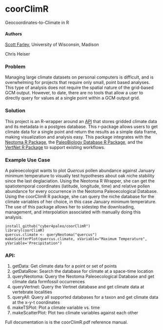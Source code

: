 # coorClimR
Geocoordinates-to-Climate in R

#### Authors
[Scott Farley](mailto:sfarley2@wisc.edu), University of Wisconsin, Madison

Chris Heiser

### Problem
Managing large climate datasets on personal computers is difficult, and is overwhelming for projects that require only small, point based analyses.  This type of analysis does not require the spatial nature of the grid-based GCM output.  However, to date, there are no tools that allow a user to directly query for values at a single point within a GCM output grid.  

### Solution
This project is an R-wrapper around an [API](http://github.com/scottsfarley93/niche-api) that stores gridded climate data and its metadata in a postgres database.  This r-package allows users to get climate data for a single point and return the results as a simple data frame, making visualization and analysis easy.  This package integrates with the [Neotoma R Package](https://github.com/ropensci/neotoma), the [PaleoBiology Database R Package](https://github.com/ropensci/neotoma), and the [VertNet R Package](https://github.com/ropensci/rvertnet) to support existing workflows.

### Example Use Case
A paleoecologist wants to plot *Quercus* pollen abundance against January minimum temperature to visually test hypotheses about oak niche stability since the last deglaciation.  Using the Neotoma R Wrapper, she can get the spatiotemporal coordinates (latitude, longitude, time) and relative pollen abundance for every occurrence in the Neotoma Paleoecological Database.  Using the coorClimR R package, she can query the niche database for the climate variables of her choice, in this case January minimum temperature.  The use of this package allows her to sidestep the downloading, management, and interpolation associated with manually doing this analysis.  

```
install_github("cyber4paleo/coorClimR")
library(coorClimR)
quercus.climate <- queryNeotoma("quercus")
makeScatterPlot(quercus.climate, xVariable="Maximum Temperature", yVariable='Precipitation")
```

### API:
1.  getData: Get climate data for a point or set of points
2.  getDataRow: Search the database for climate at a space-time location
3.  queryNeotoma: Query the Neotoma Paleoecological Database and get climate data formfossil occurrences
4.  queryVertnet: Query the Vertnet database and get climate data at vertebrate localities
5.  queryAll: Query all supported databases for a taxon and get climate data at the x-y-t coordinates
6.  makeTSPlot: Plot a climate variable vs. time
7.  makeScatterPlot: Plot two climate variables against each other


Full documentation is is the coorClimR.pdf reference manual.


